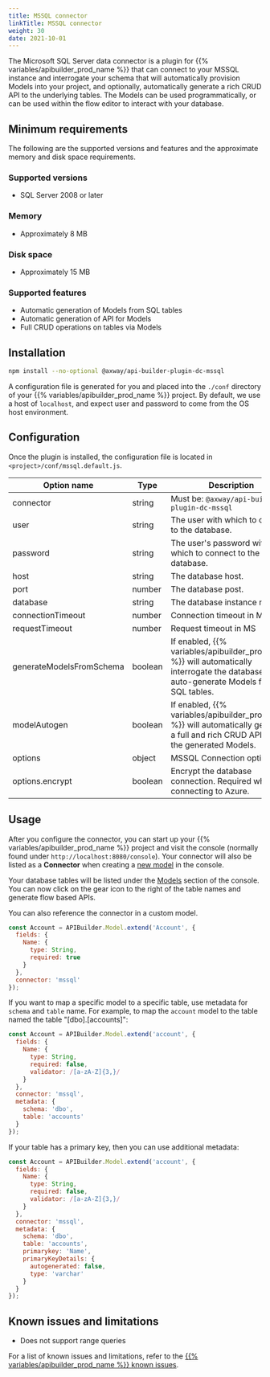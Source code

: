 ```yaml
---
title: MSSQL connector
linkTitle: MSSQL connector
weight: 30
date: 2021-10-01
---
```


The Microsoft SQL Server data connector is a plugin for {{% variables/apibuilder_prod_name %}} that can connect to your MSSQL instance and interrogate your schema that will automatically provision Models into your project, and optionally, automatically generate a rich CRUD API to the underlying tables. The Models can be used programmatically, or can be used within the flow editor to interact with your database.

## Minimum requirements

The following are the supported versions and features and the approximate memory and disk space requirements.

### Supported versions

* SQL Server 2008 or later

### Memory

* Approximately 8 MB

### Disk space

* Approximately 15 MB

### Supported features

* Automatic generation of Models from SQL tables
* Automatic generation of API for Models
* Full CRUD operations on tables via Models

## Installation

```bash
npm install --no-optional @axway/api-builder-plugin-dc-mssql
```

A configuration file is generated for you and placed into the `./conf` directory of your {{% variables/apibuilder_prod_name %}} project. By default, we use a host of `localhost`, and expect user and password to come from the OS host environment.

## Configuration

Once the plugin is installed, the configuration file is located in `<project>/conf/mssql.default.js`.

| Option name | Type | Description |
| ----------- | ---- | ----------- |
| connector   | string | Must be: `@axway/api-builder-plugin-dc-mssql` |
| user | string | The user with which to connect to the database. |
| password | string | The user's password with which to connect to the database. |
| host | string | The database host. |
| port | number | The database post. |
| database | string | The database instance name. |
| connectionTimeout | number | Connection timeout in MS |
| requestTimeout | number | Request timeout in MS |
| generateModelsFromSchema | boolean | If enabled, {{% variables/apibuilder_prod_name %}} will automatically interrogate the database and auto-generate Models from SQL tables. |
| modelAutogen | boolean | If enabled, {{% variables/apibuilder_prod_name %}} will automatically generate a full and rich CRUD API from the generated Models. |
| options | object | MSSQL Connection options |
| options.encrypt | boolean | Encrypt the database connection. Required when connecting to Azure. |

## Usage

After you configure the connector, you can start up your {{% variables/apibuilder_prod_name %}} project and visit the console (normally found under `http://localhost:8080/console`). Your connector will also be listed as a **Connector** when creating a [new model](https://docs.axway.com/bundle/api-builder/page/docs/developer_guide/models/create/index.html#create-a-new-model) in the console.

Your database tables will be listed under the [Models](http://localhost:8080/console/project/models) section of the console. You can now click on the gear icon to the right of the table names and generate flow based APIs.

You can also reference the connector in a custom model.

```javascript
const Account = APIBuilder.Model.extend('Account', {
  fields: {
    Name: {
      type: String,
      required: true
    }
  },
  connector: 'mssql'
});
```

If you want to map a specific model to a specific table, use metadata for `schema` and `table` name.  For example, to map the `account` model to the table named the table "\[dbo\].\[accounts\]":

```javascript
const Account = APIBuilder.Model.extend('account', {
  fields: {
    Name: {
      type: String,
      required: false,
      validator: /[a-zA-Z]{3,}/
    }
  },
  connector: 'mssql',
  metadata: {
    schema: 'dbo',
    table: 'accounts'
  }
});
```

If your table has a primary key, then you can use additional metadata:

```javascript
const Account = APIBuilder.Model.extend('account', {
  fields: {
    Name: {
      type: String,
      required: false,
      validator: /[a-zA-Z]{3,}/
    }
  },
  connector: 'mssql',
  metadata: {
    schema: 'dbo',
    table: 'accounts',
    primarykey: 'Name',
    primaryKeyDetails: {
      autogenerated: false,
      type: 'varchar'
    }
  }
});
```

## Known issues and limitations

* Does not support range queries

For a list of known issues and limitations, refer to the [{{% variables/apibuilder_prod_name %}} known issues](/docs/known_issues).
